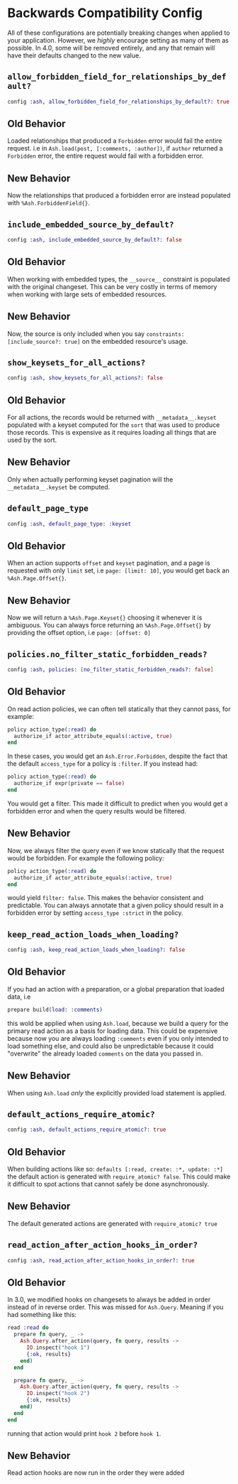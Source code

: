 # Backwards Compatibility Config

All of these configurations are potentially breaking changes when applied
to your application. However, we *highly* encourage setting as many of
them as possible. In 4.0, some will be removed entirely, and any that remain
will have their defaults changed to the new value.

## `allow_forbidden_field_for_relationships_by_default?`

```elixir
config :ash, allow_forbidden_field_for_relationships_by_default?: true
```

## Old Behavior

Loaded relationships that produced a `Forbidden` error would fail the entire
request. i.e in `Ash.load(post, [:comments, :author])`, if `author` returned
a `Forbidden` error, the entire request would fail with a forbidden error.

## New Behavior

Now the relationships that produced a forbidden error are instead populated
with `%Ash.ForbiddenField{}`.

## `include_embedded_source_by_default?`

```elixir
config :ash, include_embedded_source_by_default?: false
```

## Old Behavior

When working with embedded types, the `__source__` constraint is populated with
the original changeset. This can be very costly in terms of memory when working with 
large sets of embedded resources.

## New Behavior

Now, the source is only included when you say `constraints: [include_source?: true]` on
the embedded resource's usage.

## `show_keysets_for_all_actions?`

```elixir
config :ash, show_keysets_for_all_actions?: false
```

## Old Behavior

For all actions, the records would be returned with `__metadata__.keyset` populated
with a keyset computed for the `sort` that was used to produce those records. This
is expensive as it requires loading all things that are used by the sort.

## New Behavior

Only when actually performing keyset pagination will the `__metadata__.keyset` be
computed.

## `default_page_type`

```elixir
config :ash, default_page_type: :keyset
```

## Old Behavior

When an action supports `offset` and `keyset` pagination, and a page is requested
with only `limit` set, i.e `page: [limit: 10]`, you would get back an `%Ash.Page.Offset{}`.

## New Behavior

Now we will return a `%Ash.Page.Keyset{}` choosing it whenever it is ambiguous.
You can always force returning an `%Ash.Page.Offset{}` by providing the offset option,
i.e `page: [offset: 0]`

## `policies.no_filter_static_forbidden_reads?`

```elixir
config :ash, policies: [no_filter_static_forbidden_reads?: false]
```

## Old Behavior

On read action policies, we can often tell statically that they cannot pass, for example:

```elixir
policy action_type(:read) do
  authorize_if actor_attribute_equals(:active, true)
end
```

In these cases, you would get an `Ash.Error.Forbidden`, despite the fact that the
default `access_type` for a policy is `:filter`. If you instead had:

```elixir
policy action_type(:read) do
  authorize_if expr(private == false)
end
```

You would get a filter. This made it difficult to predict when you would get a forbidden
error and when the query results would  be filtered.


## New Behavior

Now, we always filter the query even if we know statically that the request would be
forbidden. For example the following policy:

```elixir
policy action_type(:read) do
  authorize_if actor_attribute_equals(:active, true)
end
```

would yield `filter: false`. This makes the behavior consistent and predictable.
You can always annotate that a given policy should result in a forbidden error
by setting `access_type :strict` in the policy.

## `keep_read_action_loads_when_loading?`

```elixir
config :ash, keep_read_action_loads_when_loading?: false
```

## Old Behavior

If you had an action with a preparation, or a global preparation that loaded data, i.e

```elixir
prepare build(load: :comments)
```

this wold be applied when using `Ash.load`, because we build a query for the primary
read action as a basis for loading data. This could be expensive because now you are always
loading `:comments` even if you only intended to load something else, and could also be
unpredictable because it could "overwrite" the already loaded `comments` on the data you
passed in.

## New Behavior

When using `Ash.load` *only* the explicitly provided load statement is applied.

## `default_actions_require_atomic?`

```elixir
config :ash, default_actions_require_atomic?: true
```

## Old Behavior

When building actions like so: `defaults [:read, create: :*, update: :*]` the default
action is generated with `require_atomic? false`. This could make it difficult to spot
actions that cannot safely be done asynchronously.

## New Behavior

The default generated actions are generated with `require_atomic? true`

## `read_action_after_action_hooks_in_order?`

```elixir
config :ash, read_action_after_action_hooks_in_order?: true
```

## Old Behavior

In 3.0, we modified hooks on changesets to always be added in order instead of in
reverse order. This was missed for `Ash.Query`. Meaning if you had something like this:

```elixir
read :read do
  prepare fn query, _ -> 
    Ash.Query.after_action(query, fn query, results -> 
      IO.inspect("hook 1")
      {:ok, results}
    end)
  end

  prepare fn query, _ -> 
    Ash.Query.after_action(query, fn query, results -> 
      IO.inspect("hook 2")
      {:ok, results}
    end)
  end
end
```

running that action would print `hook 2` before `hook 1`.

## New Behavior

Read action hooks are now run in the order they were added

